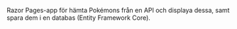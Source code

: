 Razor Pages-app för hämta Pokémons från en API och displaya dessa, samt spara
dem i en databas (Entity Framework Core). 
